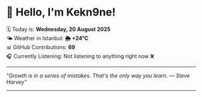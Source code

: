 # 👋 Hello, I'm Kekn9ne!

🗓️ Today is: **Wednesday, 20 August 2025**  
🌤️ Weather in Istanbul: **🌦   +24°C**  
📊 GitHub Contributions: **69**  
🎧 Currently Listening: Not listening to anything right now ❌

---

_"Growth is in a series of mistakes. That's the only way you learn. — *Steve Harvey*"_

---
